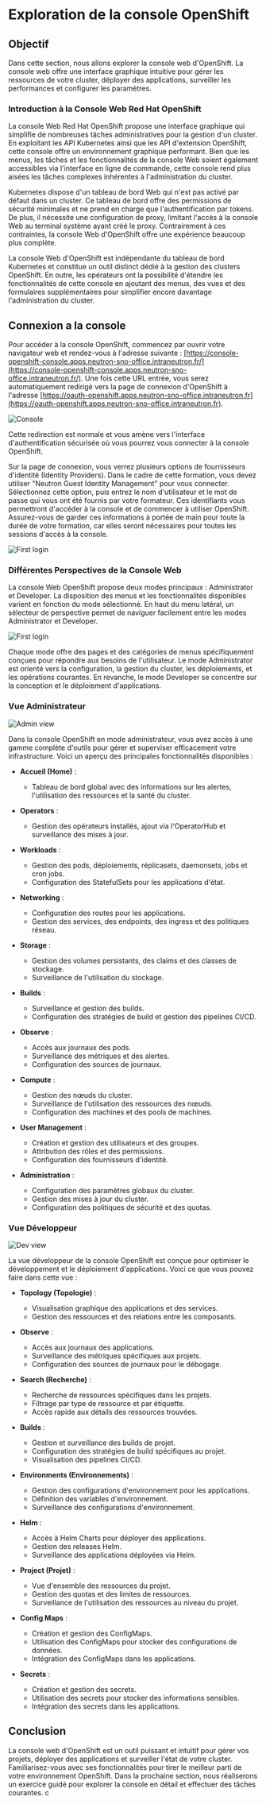 # Exploration de la console OpenShift

## Objectif

Dans cette section, nous allons explorer la console web d'OpenShift. La console web offre une interface graphique intuitive pour gérer les ressources de votre cluster, déployer des applications, surveiller les performances et configurer les paramètres.

### Introduction à la Console Web Red Hat OpenShift

La console Web Red Hat OpenShift propose une interface graphique qui simplifie de nombreuses tâches administratives pour la gestion d'un cluster. En exploitant les API Kubernetes ainsi que les API d'extension OpenShift, cette console offre un environnement graphique performant. Bien que les menus, les tâches et les fonctionnalités de la console Web soient également accessibles via l'interface en ligne de commande, cette console rend plus aisées les tâches complexes inhérentes à l'administration du cluster.

Kubernetes dispose d'un tableau de bord Web qui n'est pas activé par défaut dans un cluster. Ce tableau de bord offre des permissions de sécurité minimales et ne prend en charge que l'authentification par tokens. De plus, il nécessite une configuration de proxy, limitant l'accès à la console Web au terminal système ayant créé le proxy. Contrairement à ces contraintes, la console Web d'OpenShift offre une expérience beaucoup plus complète.

La console Web d'OpenShift est indépendante du tableau de bord Kubernetes et constitue un outil distinct dédié à la gestion des clusters OpenShift. En outre, les opérateurs ont la possibilité d'étendre les fonctionnalités de cette console en ajoutant des menus, des vues et des formulaires supplémentaires pour simplifier encore davantage l'administration du cluster.

## Connexion a la console

Pour accéder à la console OpenShift, commencez par ouvrir votre navigateur web et rendez-vous à l'adresse suivante : [https://console-openshift-console.apps.neutron-sno-office.intraneutron.fr/](https://console-openshift-console.apps.neutron-sno-office.intraneutron.fr/). Une fois cette URL entrée, vous serez automatiquement redirigé vers la page de connexion d'OpenShift à l'adresse [https://oauth-openshift.apps.neutron-sno-office.intraneutron.fr](https://oauth-openshift.apps.neutron-sno-office.intraneutron.fr).

![Console](./images/console.png)

Cette redirection est normale et vous amène vers l'interface d'authentification sécurisée où vous pourrez vous connecter à la console OpenShift.

Sur la page de connexion, vous verrez plusieurs options de fournisseurs d'identité (Identity Providers). Dans le cadre de cette formation, vous devez utiliser "Neutron Guest Identity Management" pour vous connecter. Sélectionnez cette option, puis entrez le nom d'utilisateur et le mot de passe qui vous ont été fournis par votre formateur. Ces identifiants vous permettront d'accéder à la console et de commencer à utiliser OpenShift. Assurez-vous de garder ces informations à portée de main pour toute la durée de votre formation, car elles seront nécessaires pour toutes les sessions d'accès à la console.

![First login](./images/first_login.png)

### Différentes Perspectives de la Console Web

La console Web OpenShift propose deux modes principaux : Administrator et Developer. La disposition des menus et les fonctionnalités disponibles varient en fonction du mode sélectionné. En haut du menu latéral, un sélecteur de perspective permet de naviguer facilement entre les modes Administrator et Developer.

![First login](./images/view.png)

Chaque mode offre des pages et des catégories de menus spécifiquement conçues pour répondre aux besoins de l'utilisateur. Le mode Administrator est orienté vers la configuration, la gestion du cluster, les déploiements, et les opérations courantes. En revanche, le mode Developer se concentre sur la conception et le déploiement d'applications.

### Vue Administrateur

![Admin view](./images/admin_view.png)

Dans la console OpenShift en mode administrateur, vous avez accès à une gamme complète d'outils pour gérer et superviser efficacement votre infrastructure. Voici un aperçu des principales fonctionnalités disponibles :

* **Accueil (Home)** :
    * Tableau de bord global avec des informations sur les alertes, l'utilisation des ressources et la santé du cluster.

* **Operators** :
    * Gestion des opérateurs installés, ajout via l'OperatorHub et surveillance des mises à jour.

* **Workloads** :
    * Gestion des pods, déploiements, réplicasets, daemonsets, jobs et cron jobs.
    * Configuration des StatefulSets pour les applications d'état.

* **Networking** :
    * Configuration des routes pour les applications.
    * Gestion des services, des endpoints, des ingress et des politiques réseau.

* **Storage** :
    * Gestion des volumes persistants, des claims et des classes de stockage.
    * Surveillance de l'utilisation du stockage.

* **Builds** :
    * Surveillance et gestion des builds.
    * Configuration des stratégies de build et gestion des pipelines CI/CD.

* **Observe** :
    * Accès aux journaux des pods.
    * Surveillance des métriques et des alertes.
    * Configuration des sources de journaux.

* **Compute** :
    * Gestion des nœuds du cluster.
    * Surveillance de l'utilisation des ressources des nœuds.
    * Configuration des machines et des pools de machines.

* **User Management** :
    * Création et gestion des utilisateurs et des groupes.
    * Attribution des rôles et des permissions.
    * Configuration des fournisseurs d'identité.

* **Administration** :
    * Configuration des paramètres globaux du cluster.
    * Gestion des mises à jour du cluster.
    * Configuration des politiques de sécurité et des quotas.

### Vue Développeur

![Dev view](./images/dev_view.png)

La vue développeur de la console OpenShift est conçue pour optimiser le développement et le déploiement d'applications. Voici ce que vous pouvez faire dans cette vue :

* **Topology (Topologie)** :
    * Visualisation graphique des applications et des services.
    * Gestion des ressources et des relations entre les composants.

* **Observe** :
    * Accès aux journaux des applications.
    * Surveillance des métriques spécifiques aux projets.
    * Configuration des sources de journaux pour le débogage.

* **Search (Recherche)** :
    * Recherche de ressources spécifiques dans les projets.
    * Filtrage par type de ressource et par étiquette.
    * Accès rapide aux détails des ressources trouvées.

* **Builds** :
    * Gestion et surveillance des builds de projet.
    * Configuration des stratégies de build spécifiques au projet.
    * Visualisation des pipelines CI/CD.

* **Environments (Environnements)** :
    * Gestion des configurations d'environnement pour les applications.
    * Définition des variables d'environnement.
    * Surveillance des configurations d'environnement.

* **Helm** :
    * Accès à Helm Charts pour déployer des applications.
    * Gestion des releases Helm.
    * Surveillance des applications déployées via Helm.

* **Project (Projet)** :
    * Vue d'ensemble des ressources du projet.
    * Gestion des quotas et des limites de ressources.
    * Surveillance de l'utilisation des ressources au niveau du projet.

* **Config Maps** :
    * Création et gestion des ConfigMaps.
    * Utilisation des ConfigMaps pour stocker des configurations de données.
    * Intégration des ConfigMaps dans les applications.

* **Secrets** :
    * Création et gestion des secrets.
    * Utilisation des secrets pour stocker des informations sensibles.
    * Intégration des secrets dans les applications.

## Conclusion

La console web d'OpenShift est un outil puissant et intuitif pour gérer vos projets, déployer des applications et surveiller l'état de votre cluster. Familiarisez-vous avec ses fonctionnalités pour tirer le meilleur parti de votre environnement OpenShift. Dans la prochaine section, nous réaliserons un exercice guidé pour explorer la console en détail et effectuer des tâches courantes.
c
